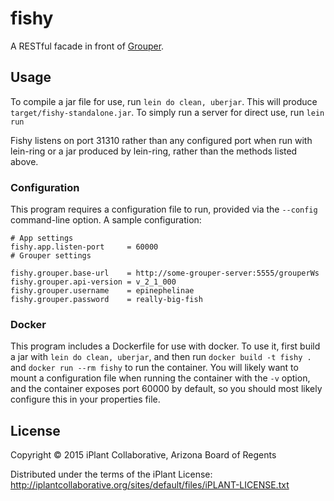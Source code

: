 # fishy

A RESTful facade in front of [Grouper](http://www.internet2.edu/products-services/trust-identity-middleware/grouper/).

## Usage

To compile a jar file for use, run `lein do clean, uberjar`. This will produce `target/fishy-standalone.jar`. To simply run a server for direct use, run `lein run`

Fishy listens on port 31310 rather than any configured port when run with lein-ring or a jar produced by lein-ring, rather than the methods listed above.

### Configuration

This program requires a configuration file to run, provided via the `--config` command-line option. A sample configuration:

```properties
# App settings
fishy.app.listen-port     = 60000
# Grouper settings

fishy.grouper.base-url    = http://some-grouper-server:5555/grouperWs
fishy.grouper.api-version = v_2_1_000
fishy.grouper.username    = epinephelinae
fishy.grouper.password    = really-big-fish
```

### Docker

This program includes a Dockerfile for use with docker. To use it, first build a jar with `lein do clean, uberjar`, and then run `docker build -t fishy .` and `docker run --rm fishy` to run the container. You will likely want to mount a configuration file when running the container with the `-v` option, and the container exposes port 60000 by default, so you should most likely configure this in your properties file.

## License

Copyright © 2015 iPlant Collaborative, Arizona Board of Regents

Distributed under the terms of the iPlant License:
http://iplantcollaborative.org/sites/default/files/iPLANT-LICENSE.txt
